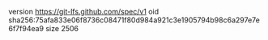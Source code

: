 version https://git-lfs.github.com/spec/v1
oid sha256:75afa833e06f8736c08471f80d984a921c3e1905794b98c6a297e7e6f7f94ea9
size 2506
